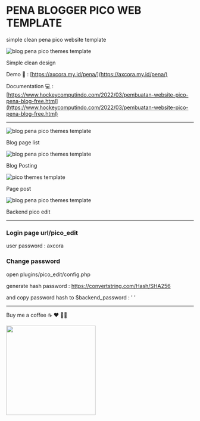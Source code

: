 # PENA BLOGGER PICO WEB TEMPLATE

simple clean pena pico website template

![blog pena pico themes template](https://blogger.googleusercontent.com/img/a/AVvXsEjawbPBRGsAh3Okw_5EeKvVbPlB5G3t0AQunA_dNyIos0YnL_4Z_a2u2IqImgqO4HYODGBeruFxZOU8w_IVD_TlAXJ0z2np4-IBFwatqLiJ4wuJHX8uh2y8hOkLuqoiE6KwTDRsnacgvC3Bat8_gZW3i-5MdeMmK_8Onr0BdXorx0KvUECKaD1ge9ExVw=s1349)

Simple clean design


Demo 🚀 : [https://axcora.my.id/pena/](https://axcora.my.id/pena/)

Documentation 💻 : 
[https://www.hockeycomputindo.com/2022/03/pembuatan-website-pico-pena-blog-free.html](https://www.hockeycomputindo.com/2022/03/pembuatan-website-pico-pena-blog-free.html)

---------------------------

![blog pena pico themes template](https://blogger.googleusercontent.com/img/a/AVvXsEgiRQNMaTsNrCYl-7gh7J3amjaqVjkBEJSp0KyQOCk8c9hJhXEP2ZsoX_4eBayRnDZ5JubTeuiehz9N6SDfUDcR7QJBU8FYxgfzWJ4XkPrzk2eKIF7WZgGWN_oLxHoFjlyzSr9nG_H7DR1hIZA7JCVD_sQ7kzu6jJyG-FueRpwpqZFMKJUOgr6QN368RQ=s1349)

Blog page list

![blog pena pico themes template](https://blogger.googleusercontent.com/img/a/AVvXsEiSfvIxvhh_o7sS3vtfB3aEljqyZt6Ekv8fnpwcUpCsqg6807JgIbI1Cgnic3ehWMGbgVB3_foZ4DeDLUQXrqk7Nrw341oSegJSmH7Q8t2SgwhxXMTd-X-aC_j7enYVqGDnBxQhJn519CeHj0_Ny_N8CFTe4h0jgXOq4NaXEtXAyS5IGqeFNG5TIGty7w=s1366)

Blog Posting

![pico themes template](https://blogger.googleusercontent.com/img/a/AVvXsEihS8W2OZaY8iUy8yq9Q1uCfRRmB0A66XJl9zLXPQB3R79l58f526njjrvUYRbR-WhOycYSMq__sXXMbd9qkheOvWjA-DVpNxWuYzkFFLIZmSqftKnkbGJXs-GdBpolp0XLLlf2FydUDgt8CRMxQ1KtdJQ3KzgafKeAabYRYryf7vJ6Rap9e4ExvvZSNw=s1349)

Page post

![blog pena pico themes template](https://blogger.googleusercontent.com/img/a/AVvXsEjA7N0ybGeyw17tplb03wSZZTaO7oR9b2ieL8-ugH7p2x_qaMam0WPsnw2g1JFb5x2zJJ3Fzk0Cjs0WPs0KPkr_TfyMYcTZDosNvJzHe_UjvdIsSc776OC4tktbXn61tfbNkQbbFXOw6yR9GYThmF27ELFJPOYPSgqAojd6SYMhqVAy5UTjWePEtFMorQ=s1366)


Backend pico edit

-------------------


### Login page url/pico_edit

user password : axcora

### Change password

open plugins/pico_edit/config.php 

generate hash password : https://convertstring.com/Hash/SHA256 

and copy password hash to $backend_password : ' '

---------------------------------
Buy me a coffee ☕️ ❤️ ✌🏻

<a href="https://www.buymeacoffee.com/axcora"><img width="240" src="https://blogger.googleusercontent.com/img/b/R29vZ2xl/AVvXsEgIA9HMwkK8kr7uRwVNxnhXsLQsJHxQQYVSzqCAaK58OpJOiTlzbIX7eEwS_VpJ3oEG-xrmVEl2WKqGvB_o-KjyBGTbbjFHM_bN2Jce9g3FTnt2ZJViwcvB9DHPOKPEMCl7jTQRVWKPw_ETloH7_CK8Xr09SSNNx22xnfGjViwdEsGtR-yGrLmr-JUGHA/s1090/bmc-button.png"/></a>

